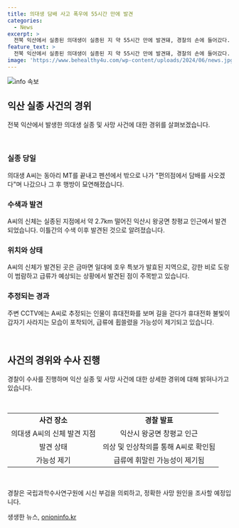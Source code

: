 ```yaml
---
title: 의대생 담배 사고 폭우에 55시간 만에 발견
categories:
  - News
excerpt: >
  전북 익산에서 실종된 의대생이 실종된 지 약 55시간 만에 발견돼, 경찰의 손에 들어갔다. 22살 A씨의 시신은 익산시 왕궁면 창평교 인근에서 발견됐는데, 실종 지점에서 약 2.7km 떨어진 곳이었다. A씨는 동아리 MT를 위해 동료 학생 20여 명과 함께 술을 마시러 나갔지만, 담배를 사러 나간 뒤로 연락이 두절됐다. 실종 당시의 화면에 A씨로 추정되는 사람이 휴대전화를 보며 급류에 휩쓸릴 가능성이 제기돼 있다. 경찰은 시신 부검을 통해 정확한 사망 원인을 조사할 예정이다.
feature_text: >
  전북 익산에서 실종된 의대생이 실종된 지 약 55시간 만에 발견돼, 경찰의 손에 들어갔다. 22살 A씨의 시신은 익산시 왕궁면 창평교 인근에서 발견됐는데, 실종 지점에서 약 2.7km 떨어진 곳이었다. A씨는 동아리 MT를 위해 동료 학생 20여 명과 함께 술을 마시러 나갔지만, 담배를 사러 나간 뒤로 연락이 두절됐다. 실종 당시의 화면에 A씨로 추정되는 사람이 휴대전화를 보며 급류에 휩쓸릴 가능성이 제기돼 있다. 경찰은 시신 부검을 통해 정확한 사망 원인을 조사할 예정이다.
image: 'https://www.behealthy4u.com/wp-content/uploads/2024/06/news.jpg'
---
```


<p><img src="https://www.behealthy4u.com/wp-content/uploads/2024/06/news.jpg" alt="info 속보" /></p>

<h2 data-ke-size="size26">익산 실종 사건의 경위</h2>

<p data-ke-size="size16">전북 익산에서 발생한 의대생 실종 및 사망 사건에 대한 경위를 살펴보겠습니다.</p>

<p><br></p>

<h3>실종 당일</h3>

<p data-ke-size="size16">의대생 A씨는 동아리 MT를 끝내고 펜션에서 밖으로 나가 "편의점에서 담배를 사오겠다"며 나갔으나 그 후 행방이 묘연해졌습니다.</p>

<h3>수색과 발견</h3>

<p data-ke-size="size16">A씨의 신체는 실종된 지점에서 약 2.7km 떨어진 익산시 왕궁면 창평교 인근에서 발견되었습니다. 이틀간의 수색 이후 발견된 것으로 알려졌습니다.</p>

<h3>위치와 상태</h3>

<p data-ke-size="size16">A씨의 신체가 발견된 곳은 금마면 일대에 호우 특보가 발효된 지역으로, 강한 비로 도랑이 범람하고 급류가 예상되는 상황에서 발견된 점이 주목받고 있습니다.</p>

<h3>추정되는 경과</h3>

<p data-ke-size="size16">주변 CCTV에는 A씨로 추정되는 인물이 휴대전화를 보며 길을 걷다가 휴대전화 불빛이 갑자기 사라지는 모습이 포착되어, 급류에 휩쓸렸을 가능성이 제기되고 있습니다.</p>

<p><br></p>

<h2 data-ke-size="size26">사건의 경위와 수사 진행</h2>

<p data-ke-size="size16">경찰이 수사를 진행하며 익산 실종 및 사망 사건에 대한 상세한 경위에 대해 밝혀나가고 있습니다.</p>

<p><br></p>

<table>
    <tbody>
        <tr>
            <td style="text-align: center; height: 17px;"><b>사건 장소</b></td>
            <td style="text-align: center; height: 17px;"><b>경찰 발표</b></td>
        </tr>
        <tr>
            <td style="text-align: center; height: 17px;">의대생 A씨의 신체 발견 지점</td>
            <td style="text-align: center; height: 17px;">익산시 왕궁면 창평교 인근</td>
        </tr>
        <tr>
            <td style="text-align: center; height: 17px;">발견 상태</td>
            <td style="text-align: center; height: 17px;">의상 및 인상착의를 통해 A씨로 확인됨</td>
        </tr>
        <tr>
            <td style="text-align: center; height: 17px;">가능성 제기</td>
            <td style="text-align: center; height: 17px;">급류에 휘말린 가능성이 제기됨</td>
        </tr>
    </tbody>
</table>

<p><br></p>

<p data-ke-size="size16">경찰은 국립과학수사연구원에 시신 부검을 의뢰하고, 정확한 사망 원인을 조사할 예정입니다.</p>
생생한 뉴스, <a href="https://onioninfo.kr" rel="dofollow">onioninfo.kr</a>


